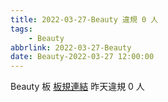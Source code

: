 ```yaml
---
title: 2022-03-27-Beauty 違規 0 人
tags:
    - Beauty
abbrlink: 2022-03-27-Beauty
date: Beauty-2022-03-27 12:00:00
---
```

Beauty 板 [板規連結](https://www.ptt.cc/bbs/Beauty/M.1630069980.A.84B.html)
昨天違規 0 人
